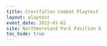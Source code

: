 ```yaml
---
title: Crestfallen Combat Playtest
layout: playtest
event_date: 2022-01-02
site: Northmoreland Park Pavilion 6
toc_hide: true
---
```




